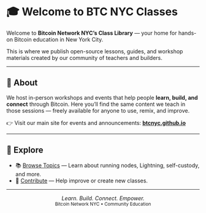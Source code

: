 # 🎓 Welcome to BTC NYC Classes

Welcome to **Bitcoin Network NYC’s Class Library** — your home for hands-on Bitcoin education in New York City.

This is where we publish open-source lessons, guides, and workshop materials created by our community of teachers and builders.

---

## 🗽 About

We host in-person workshops and events that help people **learn, build, and connect** through Bitcoin.
Here you’ll find the same content we teach in those sessions — freely available for anyone to use, remix, and improve.

👉 Visit our main site for events and announcements:
**[btcnyc.github.io](https://btcnyc.github.io)**

---

## 🧭 Explore

* 📚 [Browse Topics](topics/) — Learn about running nodes, Lightning, self-custody, and more.
* 🤝 [Contribute](CONTRIBUTING.md) — Help improve or create new classes.

---

<p align="center">
  <i>Learn. Build. Connect. Empower.</i><br/>
  <small>Bitcoin Network NYC • Community Education</small>
</p>

